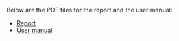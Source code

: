 Below are the PDF files for the report and the user manual:

- [Report](https://github.com/MarcoCappellari/Wireless-progetto/blob/master/Relazione__Wireless.pdf)
- [User manual](https://github.com/MarcoCappellari/Wireless-progetto/blob/master/Manuale_Utente.pdf)
